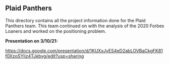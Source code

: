 ## Plaid Panthers

This directory contains all the project information done for the Plaid Panthers team. This team continued on with the analysis of the 2020 Forbes Loaners and worked on the positioning problem.

**Presentation on 3/10/21:**

https://docs.google.com/presentation/d/1KUXxJyES4eD2abLOVBaCkgFK81f0XzoSYliz4TJebyg/edit?usp=sharing
